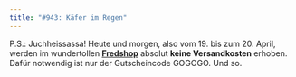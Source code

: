 ```yaml
---
title: "#943: Käfer im Regen"
---
```


P.S.: 
Juchheissassa!
Heute und morgen, also vom 19. bis zum 20. April, werden im wundertollen <a href="http://fredshop.spreadshirt.net/"><strong>Fredshop</strong></a> absolut <strong>keine Versandkosten</strong> erhoben. 
Dafür notwendig ist nur der Gutscheincode GOGOGO.
Und so.
